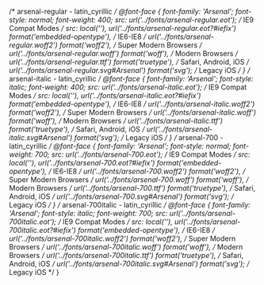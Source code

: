 /* arsenal-regular - latin_cyrillic */
@font-face {
  font-family: 'Arsenal';
  font-style: normal;
  font-weight: 400;
  src: url('../fonts/arsenal-regular.eot'); /* IE9 Compat Modes */
  src: local(''),
       url('../fonts/arsenal-regular.eot?#iefix') format('embedded-opentype'), /* IE6-IE8 */
       url('../fonts/arsenal-regular.woff2') format('woff2'), /* Super Modern Browsers */
       url('../fonts/arsenal-regular.woff') format('woff'), /* Modern Browsers */
       url('../fonts/arsenal-regular.ttf') format('truetype'), /* Safari, Android, iOS */
       url('../fonts/arsenal-regular.svg#Arsenal') format('svg'); /* Legacy iOS */
}
/* arsenal-italic - latin_cyrillic */
@font-face {
  font-family: 'Arsenal';
  font-style: italic;
  font-weight: 400;
  src: url('../fonts/arsenal-italic.eot'); /* IE9 Compat Modes */
  src: local(''),
       url('../fonts/arsenal-italic.eot?#iefix') format('embedded-opentype'), /* IE6-IE8 */
       url('../fonts/arsenal-italic.woff2') format('woff2'), /* Super Modern Browsers */
       url('../fonts/arsenal-italic.woff') format('woff'), /* Modern Browsers */
       url('../fonts/arsenal-italic.ttf') format('truetype'), /* Safari, Android, iOS */
       url('../fonts/arsenal-italic.svg#Arsenal') format('svg'); /* Legacy iOS */
}
/* arsenal-700 - latin_cyrillic */
@font-face {
  font-family: 'Arsenal';
  font-style: normal;
  font-weight: 700;
  src: url('../fonts/arsenal-700.eot'); /* IE9 Compat Modes */
  src: local(''),
       url('../fonts/arsenal-700.eot?#iefix') format('embedded-opentype'), /* IE6-IE8 */
       url('../fonts/arsenal-700.woff2') format('woff2'), /* Super Modern Browsers */
       url('../fonts/arsenal-700.woff') format('woff'), /* Modern Browsers */
       url('../fonts/arsenal-700.ttf') format('truetype'), /* Safari, Android, iOS */
       url('../fonts/arsenal-700.svg#Arsenal') format('svg'); /* Legacy iOS */
}
/* arsenal-700italic - latin_cyrillic */
@font-face {
  font-family: 'Arsenal';
  font-style: italic;
  font-weight: 700;
  src: url('../fonts/arsenal-700italic.eot'); /* IE9 Compat Modes */
  src: local(''),
       url('../fonts/arsenal-700italic.eot?#iefix') format('embedded-opentype'), /* IE6-IE8 */
       url('../fonts/arsenal-700italic.woff2') format('woff2'), /* Super Modern Browsers */
       url('../fonts/arsenal-700italic.woff') format('woff'), /* Modern Browsers */
       url('../fonts/arsenal-700italic.ttf') format('truetype'), /* Safari, Android, iOS */
       url('../fonts/arsenal-700italic.svg#Arsenal') format('svg'); /* Legacy iOS */
}
